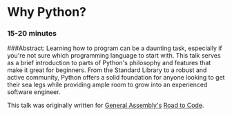 # Why Python?

### 15-20 minutes

###Abstract:
Learning how to program can be a daunting task, especially if you're not sure which programming language to start with. This talk serves as a brief introduction to parts of Python's philosophy and features that make it great for beginners. From the Standard Library to a robust and active community, Python offers a solid foundation for anyone looking to get their sea legs while providing ample room to grow into an experienced software engineer.

This talk was originally written for [General Assembly's](https://generalassemb.ly) [Road to Code](https://generalassemb.ly/education/the-road-to-code/chicago/24393).